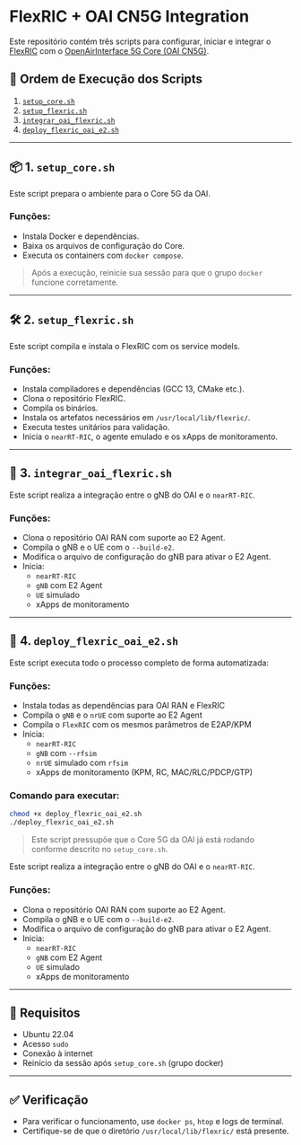 
# FlexRIC + OAI CN5G Integration

Este repositório contém três scripts para configurar, iniciar e integrar o [FlexRIC](https://gitlab.eurecom.fr/mosaic5g/flexric) com o [OpenAirInterface 5G Core (OAI CN5G)](https://gitlab.eurecom.fr/oai/openairinterface5g).

## 📜 Ordem de Execução dos Scripts

1. [`setup_core.sh`](./setup_core.sh)
2. [`setup_flexric.sh`](./setup_flexric.sh)
3. [`integrar_oai_flexric.sh`](./integrar_oai_flexric.sh)
4. [`deploy_flexric_oai_e2.sh`](./deploy_flexric_oai_e2.sh)

---

## 📦 1. `setup_core.sh`

Este script prepara o ambiente para o Core 5G da OAI.

### Funções:
- Instala Docker e dependências.
- Baixa os arquivos de configuração do Core.
- Executa os containers com `docker compose`.

> Após a execução, reinicie sua sessão para que o grupo `docker` funcione corretamente.

---

## 🛠️ 2. `setup_flexric.sh`

Este script compila e instala o FlexRIC com os service models.

### Funções:
- Instala compiladores e dependências (GCC 13, CMake etc.).
- Clona o repositório FlexRIC.
- Compila os binários.
- Instala os artefatos necessários em `/usr/local/lib/flexric/`.
- Executa testes unitários para validação.
- Inicia o `nearRT-RIC`, o agente emulado e os xApps de monitoramento.

---

## 🔗 3. `integrar_oai_flexric.sh`

Este script realiza a integração entre o gNB do OAI e o `nearRT-RIC`.

### Funções:
- Clona o repositório OAI RAN com suporte ao E2 Agent.
- Compila o gNB e o UE com o `--build-e2`.
- Modifica o arquivo de configuração do gNB para ativar o E2 Agent.
- Inicia:
  - `nearRT-RIC`
  - `gNB` com E2 Agent
  - `UE` simulado
  - xApps de monitoramento

---


## 🧰 4. `deploy_flexric_oai_e2.sh`

Este script executa todo o processo completo de forma automatizada:

### Funções:
- Instala todas as dependências para OAI RAN e FlexRIC
- Compila o `gNB` e o `nrUE` com suporte ao E2 Agent
- Compila o `FlexRIC` com os mesmos parâmetros de E2AP/KPM
- Inicia:
  - `nearRT-RIC`
  - `gNB` com `--rfsim`
  - `nrUE` simulado com `rfsim`
  - xApps de monitoramento (KPM, RC, MAC/RLC/PDCP/GTP)

### Comando para executar:
```bash
chmod +x deploy_flexric_oai_e2.sh
./deploy_flexric_oai_e2.sh
```

> Este script pressupõe que o Core 5G da OAI já está rodando conforme descrito no `setup_core.sh`.


Este script realiza a integração entre o gNB do OAI e o `nearRT-RIC`.

### Funções:
- Clona o repositório OAI RAN com suporte ao E2 Agent.
- Compila o gNB e o UE com o `--build-e2`.
- Modifica o arquivo de configuração do gNB para ativar o E2 Agent.
- Inicia:
  - `nearRT-RIC`
  - `gNB` com E2 Agent
  - `UE` simulado
  - xApps de monitoramento

---

## 📌 Requisitos

- Ubuntu 22.04
- Acesso `sudo`
- Conexão à internet
- Reinício da sessão após `setup_core.sh` (grupo docker)

---

## ✅ Verificação

- Para verificar o funcionamento, use `docker ps`, `htop` e logs de terminal.
- Certifique-se de que o diretório `/usr/local/lib/flexric/` está presente.
